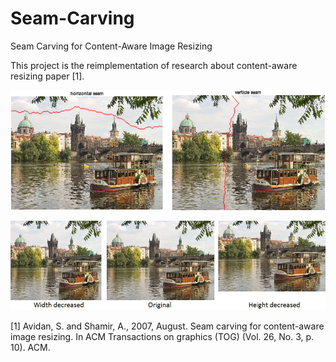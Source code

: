 # Seam-Carving
Seam Carving for Content-Aware Image Resizing

This project is the reimplementation of research about content-aware resizing paper [1].



![Alt text](seam_resize.png?raw=true "Title")

![Alt text](seam.jpg?raw=true "Title")


[1] Avidan, S. and Shamir, A., 2007, August. Seam carving for content-aware image resizing. In ACM Transactions on graphics (TOG) (Vol. 26, No. 3, p. 10). ACM.

